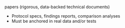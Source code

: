 papers (rigorous, data-backed technical documents)
- Protocol specs, findings reports, comparison analyses
- Must be anchored in real data and/or tests
